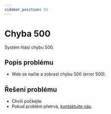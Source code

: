 ```yaml
---
sidebar_position: 51
---
```


# Chyba 500

Systém hlásí chybu 500.

## Popis problému

- Web se načte a zobrazí chybu 500 (error 500).

## Řešení problému

- Chvíli počkejte.
- Pokud problém přetrvá, [kontaktujte nás](../kontakt).

